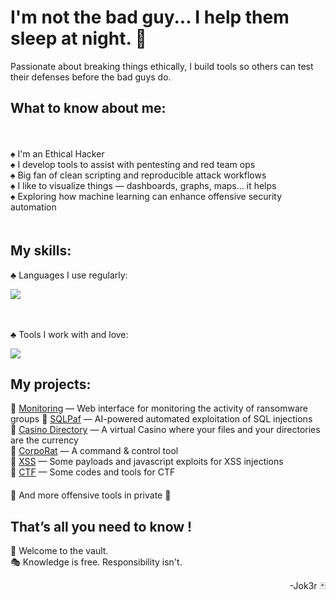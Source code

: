 # I'm not the bad guy... I help them sleep at night. 🔐
Passionate about breaking things ethically, I build tools so others can test their defenses before the bad guys do.

## What to know about me:
ㅤ

♠️ I'm an Ethical Hacker    
♠️ I develop tools to assist with pentesting and red team ops  
♠️ Big fan of clean scripting and reproducible attack workflows  
♠️ I like to visualize things — dashboards, graphs, maps... it helps  
♠️ Exploring how machine learning can enhance offensive security automation  
ㅤ

## My skills:
♣️ Languages I use regularly:
<p align="left">
  <img src="https://skillicons.dev/icons?i=python,bash,powershell,c,java,php,html,css,js,mysql,arduino&perline=11" />
</p>
ㅤ

♣️ Tools I work with and love:
<p align="left">
  <img src="https://skillicons.dev/icons?i=kali,raspberrypi,vscode,git,github,nodejs,docker,kubernetes&perline=10" />
</p>

## My projects:
🎲 [Monitoring](https://Vault-of-Jok3r.github.io) — Web interface for monitoring the activity of ransomware groups 
🎲 [SQLPaf](https://github.com/Vault-of-Jok3r/SQLPaf) — AI-powered automated exploitation of SQL injections    
🎲 [Casino Directory](https://github.com/Vault-of-Jok3r/casino-directory) — A virtual Casino where your files and your directories are the currency    
🎲 [CorpoRat](https://github.com/Vault-of-Jok3r/CorpoRat) — A command & control tool    
🎲 [XSS](https://github.com/Vault-of-Jok3r/XSS) — Some payloads and javascript exploits for XSS injections   
🎲 [CTF](https://github.com/Vault-of-Jok3r/CTF) — Some codes and tools for CTF   
ㅤ    
🎲 And more offensive tools in private 👀    

## That’s all you need to know !

🎰 Welcome to the vault.  
🎭 Knowledge is free. Responsibility isn't.

<p align=right>-Jok3r 🃏</p>
